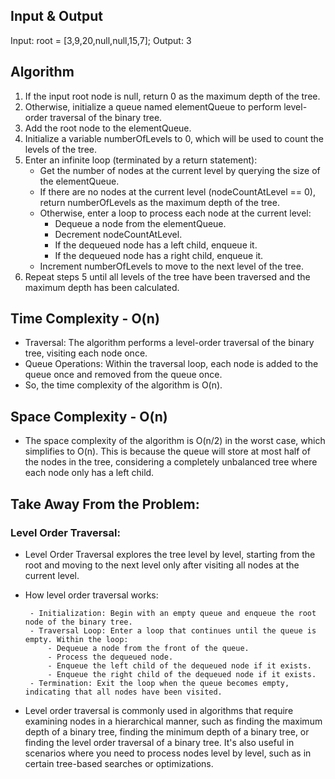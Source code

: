 ## Input & Output
Input: root = \[3,9,20,null,null,15,7\];
Output: 3

## Algorithm

1. If the input root node is null, return 0 as the maximum depth of the tree.
2. Otherwise, initialize a queue named elementQueue to perform level-order traversal of the binary tree.
3. Add the root node to the elementQueue.
4. Initialize a variable numberOfLevels to 0, which will be used to count the levels of the tree.
5. Enter an infinite loop (terminated by a return statement):
    - Get the number of nodes at the current level by querying the size of the elementQueue.
    - If there are no nodes at the current level (nodeCountAtLevel == 0), return numberOfLevels as the maximum depth of the tree.
    - Otherwise, enter a loop to process each node at the current level:
        - Dequeue a node from the elementQueue.
        - Decrement nodeCountAtLevel.
        - If the dequeued node has a left child, enqueue it.
        - If the dequeued node has a right child, enqueue it.
    - Increment numberOfLevels to move to the next level of the tree.
6. Repeat steps 5 until all levels of the tree have been traversed and the maximum depth has been calculated.

## Time Complexity - O(n)

- Traversal: The algorithm performs a level-order traversal of the binary tree, visiting each node once.
- Queue Operations: Within the traversal loop, each node is added to the queue once and removed from the queue once.
- So, the time complexity of the algorithm is O(n).

## Space Complexity - O(n)

- The space complexity of the algorithm is O(n/2) in the worst case, which simplifies to O(n). This is because the queue will store at most half of the nodes in the tree, considering a completely unbalanced tree where each node only has a left child.

## Take Away From the Problem:

### Level Order Traversal:

- Level Order Traversal explores the tree level by level, starting from the root and moving to the next level only after visiting all nodes at the current level. 

 - How level order traversal works:
 
        - Initialization: Begin with an empty queue and enqueue the root node of the binary tree.
        - Traversal Loop: Enter a loop that continues until the queue is empty. Within the loop:
            - Dequeue a node from the front of the queue.
            - Process the dequeued node.
            - Enqueue the left child of the dequeued node if it exists.
            - Enqueue the right child of the dequeued node if it exists.
        - Termination: Exit the loop when the queue becomes empty, indicating that all nodes have been visited.

- Level order traversal is commonly used in algorithms that require examining nodes in a hierarchical manner, such as finding the maximum depth of a binary tree, finding the minimum depth of a binary tree, or finding the level order traversal of a binary tree. It's also useful in scenarios where you need to process nodes level by level, such as in certain tree-based searches or optimizations.